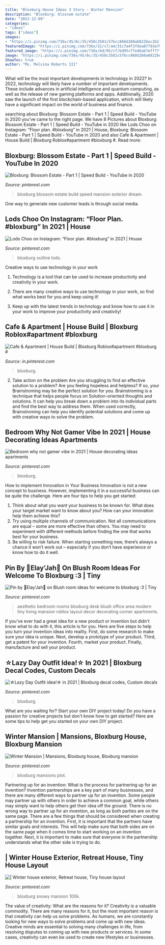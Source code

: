 ```yaml
---
title: "Bloxburg House Ideas 3 Story - Winter Mansion"
description: "Bloxburg: blossom estate"
date: "2022-12-09"
categories:
- "ideas"
tags: ["ideas"]
images:
- "https://i.pinimg.com/736x/45/8c/35/458c3581c57bcc868d260a6822bec2b2.jpg"
featuredImage: "https://i.pinimg.com/736x/31/c7/a4/31c7a4f3fdea87793e79cef0ec29693d.jpg"
featured_image: "https://i.pinimg.com/736x/bd/95/cf/bd95cffe46ab7eff77f52d8b1cfb157b.jpg"
image: "https://i.pinimg.com/736x/45/8c/35/458c3581c57bcc868d260a6822bec2b2.jpg"
ShowToc: true
author: "Ms. Malvina Roberts III"
---
```



What will be the most important developments in technology in 2022?
In 2022, technology will likely have a number of important developments. These include advances in artificial intelligence and quantum computing, as well as the release of new gaming platforms and apps. Additionally, 2020 saw the launch of the first blockchain-based application, which will likely have a significant impact on the world of business and finance.

	

		
searching about Bloxburg: Blossom Estate - Part 1 | Speed Build - YouTube in 2020 you've came to the right page. We have 8 Pictures about Bloxburg: Blossom Estate - Part 1 | Speed Build - YouTube in 2020 like Lods Choo on Instagram: “Floor plan. #bloxburg” in 2021 | House, Bloxburg: Blossom Estate - Part 1 | Speed Build - YouTube in 2020 and also Cafe &amp; Apartment | House Build | Bloxburg Roblox#apartment #bloxburg #. Read more:
		
    
## Bloxburg: Blossom Estate - Part 1 | Speed Build - YouTube In 2020

<img loading=lazy src="https://i.pinimg.com/736x/2c/15/c6/2c15c6c856b991deb055b0982eff8ec5.jpg" onerror="this.onerror=null;this.src='https://tse3.mm.bing.net/th?id=OIP.YOlD1A-ARrTzxePwS6APtgHaEK&amp;pid=15.1';" alt="Bloxburg: Blossom Estate - Part 1 | Speed Build - YouTube in 2020">

_Source: pinterest.com_

>bloxburg blossom estate build speed mansion exterior dream. 

	

One way to generate new customer leads is through social media.

    
## Lods Choo On Instagram: “Floor Plan. #bloxburg” In 2021 | House

<img loading=lazy src="https://i.pinimg.com/736x/45/8c/35/458c3581c57bcc868d260a6822bec2b2.jpg" onerror="this.onerror=null;this.src='https://tse3.mm.bing.net/th?id=OIP.A0T_t-CTtVMPY5jO46oJhwHaHa&amp;pid=15.1';" alt="Lods Choo on Instagram: “Floor plan. #bloxburg” in 2021 | House">

_Source: pinterest.com_

>bloxburg outline lods. 

	

Creative ways to use technology in your work
1. Technology is a tool that can be used to increase productivity and creativity in your work.
2. There are many creative ways to use technology in your work, so find what works best for you and keep using it!

3. Keep up with the latest trends in technology and know how to use it in your work to improve your productivity and creativity!

    
## Cafe &amp; Apartment | House Build | Bloxburg Roblox#apartment #bloxburg #

<img loading=lazy src="https://i.pinimg.com/736x/c7/73/10/c773101aa9ed0c2cce9531c0ac9620a5.jpg" onerror="this.onerror=null;this.src='https://tse4.mm.bing.net/th?id=OIP.dJI86FEWVJjrTlZPtKQKdAHaFj&amp;pid=15.1';" alt="Cafe &amp; Apartment | House Build | Bloxburg Roblox#apartment #bloxburg #">

_Source: in.pinterest.com_

>bloxburg. 

	

2. Take action on the problem
Are you struggling to find an effective solution to a problem? Are you feeling hopeless and helpless? If so, your Brainstroming may be the perfect solution for you. Brainstroming is a technique that helps people focus on Solution-oriented thoughts and solutions. It can help you break down a problem into its individual parts and find the best way to address them. When used correctly, Brainstroming can help you identify potential solutions and come up with creative ways to solve the problem.

    
## Bedroom Why Not Gamer Vibe In 2021 | House Decorating Ideas Apartments

<img loading=lazy src="https://i.pinimg.com/736x/31/c7/a4/31c7a4f3fdea87793e79cef0ec29693d.jpg" onerror="this.onerror=null;this.src='https://tse3.mm.bing.net/th?id=OIP.cFhVTD64nruC93Whm9yjngHaG5&amp;pid=15.1';" alt="Bedroom why not gamer vibe in 2021 | House decorating ideas apartments">

_Source: pinterest.com_

>bloxburg. 

	

How to implement Innovation in Your Business
Innovation is not a new concept to business. However, implementing it in a successful business can be quite the challenge. Here are four tips to help you get started: 
1. Think about what you want your business to be known for. What does your target market want to know about you? How can your innovation help them achieve this? 
2. Try using multiple channels of communication. Not all communications are equal – some are more effective than others. You may need to experiment with different methods before finding the one that works best for your business. 
3. Be willing to risk failure. When starting something new, there’s always a chance it won’t work out – especially if you don’t have experience or know how to do it well.

    
## Pin By 💖Elay’Jah💖 On Blush Room Ideas For Welcome To Bloxburg :3 | Tiny

<img loading=lazy src="https://i.pinimg.com/736x/df/0c/a3/df0ca33dc61b07df470f8d2d7dafc42b.jpg" onerror="this.onerror=null;this.src='https://tse4.mm.bing.net/th?id=OIP.__m2eVBjOgWPTO3T_YE9vQHaEF&amp;pid=15.1';" alt="Pin by 💖Elay’Jah💖 on Blush room ideas for welcome to bloxburg :3 | Tiny">

_Source: pinterest.com_

>aesthetic bedroom rooms bloxburg desk blush office area modern tiny living mansion roblox layout decor decorating corner apartments. 

	

If you've ever had a great idea for a new product or invention but didn't know what to do with it, this article is for you. Here are five steps to help you turn your invention ideas into reality. First, do some research to make sure your idea is unique. Next, develop a prototype of your product. Third, get a patent for your invention. Fourth, market your product. Finally, manufacture and sell your product.

    
## ☆Lazy Day Outfit Idea!☆ In 2021 | Bloxburg Decal Codes, Custom Decals

<img loading=lazy src="https://i.pinimg.com/736x/e8/27/a2/e827a20b41fa7a539b59e81a327d033c.jpg" onerror="this.onerror=null;this.src='https://tse3.mm.bing.net/th?id=OIP.C6vvpp2Gz2n4sJ2-fqBltgHaHa&amp;pid=15.1';" alt="☆Lazy Day Outfit idea!☆ in 2021 | Bloxburg decal codes, Custom decals">

_Source: pinterest.com_

>bloxburg. 

	

What are you waiting for? Start your own DIY project today!
Do you have a passion for creative projects but don't know how to get started? Here are some tips to help get you started on your own DIY project.

    
## Winter Mansion | Mansions, Bloxburg House, Bloxburg Mansion

<img loading=lazy src="https://i.pinimg.com/736x/99/79/57/9979570706c9605a0fe92abc64618b68.jpg" onerror="this.onerror=null;this.src='https://tse4.mm.bing.net/th?id=OIP.M-vmVmB3P5q0XDQ7r_wfrwHaEB&amp;pid=15.1';" alt="Winter Mansion | Mansions, Bloxburg house, Bloxburg mansion">

_Source: pinterest.com_

>bloxburg mansions plot. 

	

Partnering up for an invention: What is the process for partnering up for an invention?
Invention partnerships are a key part of many businesses, and there are many different ways to partner up for an invention. Some people may partner up with others in order to achieve a common goal, while others may simply want to help others get their idea off the ground. There is no wrong way to partner up for an invention, as long as both parties are on the same page.
There are a few things that should be considered when creating a partnership for an invention. First, it is important that the partners have similar goals and interests. This will help make sure that both sides are on the same page when it comes time to start working on an invention together. Next, it is important to make sure that everyone in the partnership understands what the other side is trying to do.

    
## | Winter House Exterior, Retreat House, Tiny House Layout

<img loading=lazy src="https://i.pinimg.com/736x/bd/95/cf/bd95cffe46ab7eff77f52d8b1cfb157b.jpg" onerror="this.onerror=null;this.src='https://tse4.mm.bing.net/th?id=OIP.pePtHhRyfZOzHOisvgNEogHaFj&amp;pid=15.1';" alt="| Winter house exterior, Retreat house, Tiny house layout">

_Source: pinterest.com_

>bloxburg snowy mansion 100k. 

	

The value of creativity: What are the reasons for it?
Creativity is a valuable commodity. There are many reasons for it, but the most important reason is that creativity can help us solve problems. As humans, we are constantly looking for new ways to solve problems and come up with new ideas. Creative minds are essential to solving many challenges in life, from resolving disputes to coming up with new products or services. In some cases, creativity can even be used to create new lifestyles or businesses.

